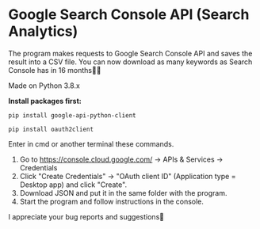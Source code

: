 # Google Search Console API (Search Analytics)

The program makes requests to Google Search Console API and saves the result into a CSV file. 
You can now download as many keywords as Search Console has in 16 months👯‍♂️

Made on Python 3.8.x 

**Install packages first:**

`pip install google-api-python-client`

`pip install oauth2client`

Enter in cmd or another terminal these commands.

1. Go to https://console.cloud.google.com/ -> APIs & Services -> Credentials
2. Click "Create Credentials" -> "OAuth client ID" (Application type = Desktop app) and click "Create".
3. Download JSON and put it in the same folder with the program.
4. Start the program and follow instructions in the console.

I appreciate your bug reports and suggestions🖖
